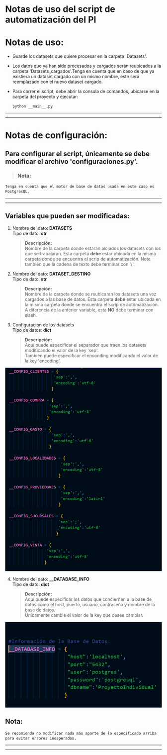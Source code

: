# **Notas de uso del script de automatización del PI**

#  **Notas de uso**:
- Guarde los datasets que quiere procesar en la carpeta 'Datasets'.
- Los datos que ya han sido procesados y cargados serán reubicados a la carpeta 'Datasets_cargados'.Tenga en cuenta que en caso de que ya existiera un dataset cargado con un mismo nombre, este será reemplazado con el nuevo dataset cargado.
- Para correr el script, debe abrir la consola de comandos, ubicarse en la carpeta del proyecto y ejecutar: 

      python __main__.py

---
---
# **Notas de configuración**:
## Para configurar el script, únicamente se debe modificar el archivo 'configuraciones.py'.  

>### Nota:  
    Tenga en cuenta que el motor de base de datos usada en este caso es PostgresQL.
---
---

## Variables que pueden ser modificadas:

1. Nombre del dato: **DATASETS**   
   Tipo de dato: **str**  
   >**Descripción:**  
   Nombre de la carpeta donde estarán alojados los datasets con los que se trabajaran.
               Esta carpeta **debe** estar ubicada en la misma carpeta donde se encuentra el scrip 
               de automatización. Note también que la cadena de texto debe terminar con '/'.

2. Nombre del dato: **DATASET_DESTINO**  
   Tipo de dato: **str**  
   >**Descripción:**  
   Nombre de la carpeta donde se reubicaran los datasets una vez cargados a las base de datos.
   Esta carpeta **debe** estar ubicada en la misma carpeta donde se encuentra el scrip de automatización. A diferencia de la anterior variable, esta **NO** debe terminar con slash.  

3. Configuración de los datasets  
   Tipo de datos: **dict**  
   >**Descripción:**  
   Aquí puede especificar el separador que traen los datasets
   modificando el valor de la key 'sep'.  
   También puede especificar el enconding modificando el valor de la key 'encoding'.


![Config Datasets](Doc_Images/config_datasets.png)

4. Nombre del dato: **__DATABASE_INFO**  
   Tipo de dato: **dict**  
   >**Descripción:**  
   Aquí puede especificar los datos que conciernen a la base de datos como el host, puerto, usuario, contraseña y nombre de la base de datos.  
   Únicamente cambie el valor de la key que desee cambiar.

![Config Database](Doc_Images/config_database.png)
    

## **Nota:**  
    Se recomienda no modificar nada más aparte de lo especificado arriba para evitar errores inesperados.

---
---